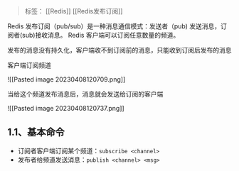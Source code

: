 > 标签： [[Redis]] [[Redis发布订阅]]

Redis 发布订阅（pub/sub）是一种消息通信模式：发送者（pub) 发送消息，订阅者(sub)接收消息。 Redis 客户端可以订阅任意数量的频道。

发布的消息没有持久化，客户端收不到订阅前的消息，只能收到订阅后发布的消息

客户端订阅频道

![[Pasted image 20230408120709.png]]

当给这个频道发布消息后，消息就会发送给订阅的客户端

![[Pasted image 20230408120737.png]]

## 1.1、基本命令

-   订阅者客户端订阅某个频道：`subscribe <channel>`
-   发布者给频道发送消息：`publish <channel> <msg>`